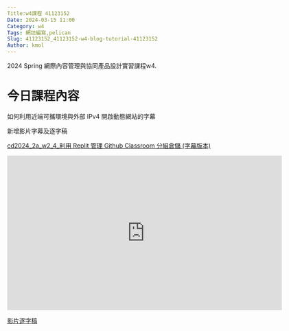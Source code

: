 ```yaml
---
Title:w4課程 41123152
Date: 2024-03-15 11:00
Category: w4
Tags: 網誌編寫,pelican
Slug: 41123152_41123152-w4-blog-tutorial-41123152
Author: kmol
---
```


2024 Spring 網際內容管理與協同產品設計實習課程w4.

<!-- PELICAN_END_SUMMARY -->

# 今日課程內容

如何利用近端可攜環境與外部 IPv4 開啟動態網站的字幕

新增影片字幕及逐字稿


<a href="https://nfuedu-my.sharepoint.com/:v:/g/personal/41123152_nfu_edu_tw/EcOfb8App0FAv9Vqwbz9IkwBR8s3q099LQfYSu1VxjmjaQ?e=O0bJXZ&nav=eyJyZWZlcnJhbEluZm8iOnsicmVmZXJyYWxBcHAiOiJTdHJlYW1XZWJBcHAiLCJyZWZlcnJhbFZpZXciOiJTaGFyZURpYWxvZy1MaW5rIiwicmVmZXJyYWxBcHBQbGF0Zm9ybSI6IldlYiIsInJlZmVycmFsTW9kZSI6InZpZXcifX0%3D">cd2024_2a_w2_4_利用 Replit 管理 Github Classroom 分組倉儲 (字幕版本)</a>

<iframe src="https://nfuedu-my.sharepoint.com/personal/41123152_nfu_edu_tw/_layouts/15/embed.aspx?UniqueId=c06f9fc3-a729-4041-bfd5-6ac1bcfd224c&embed=%7B%22ust%22%3Atrue%2C%22hv%22%3A%22CopyEmbedCode%22%7D&referrer=StreamWebApp&referrerScenario=EmbedDialog.Create" width="640" height="360" frameborder="0" scrolling="no" allowfullscreen title="cd2024_2a_w2_4_利用  Replit 管理 Github Classroom 分組倉儲.mp4"></iframe></p>

<a href="https://nfuedu-my.sharepoint.com/:t:/g/personal/41123152_nfu_edu_tw/EY0PbecLcglPnvD-vZ5_GnkBMqvyF8w0M1affeuF6Rlp9w?e=nReqVa">影片逐字稿</a>
